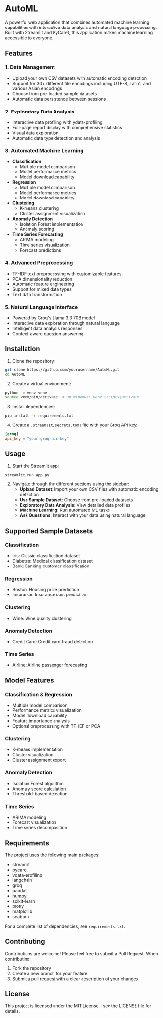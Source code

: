 # AutoML 

A powerful web application that combines automated machine learning capabilities with interactive data analysis and natural language processing. Built with Streamlit and PyCaret, this application makes machine learning accessible to everyone.

## Features

### 1. Data Management
- Upload your own CSV datasets with automatic encoding detection
- Support for 30+ different file encodings including UTF-8, Latin1, and various Asian encodings
- Choose from pre-loaded sample datasets
- Automatic data persistence between sessions

### 2. Exploratory Data Analysis
- Interactive data profiling with ydata-profiling
- Full-page report display with comprehensive statistics
- Visual data exploration
- Automatic data type detection and analysis

### 3. Automated Machine Learning
- **Classification**
  - Multiple model comparison
  - Model performance metrics
  - Model download capability
- **Regression**
  - Multiple model comparison
  - Model performance metrics
  - Model download capability
- **Clustering**
  - K-means clustering
  - Cluster assignment visualization
- **Anomaly Detection**
  - Isolation Forest implementation
  - Anomaly scoring
- **Time Series Forecasting**
  - ARIMA modeling
  - Time series visualization
  - Forecast predictions

### 4. Advanced Preprocessing
- TF-IDF text preprocessing with customizable features
- PCA dimensionality reduction
- Automatic feature engineering
- Support for mixed data types
- Text data transformation

### 5. Natural Language Interface
- Powered by Groq's Llama 3.3 70B model
- Interactive data exploration through natural language
- Intelligent data analysis responses
- Context-aware question answering

## Installation

1. Clone the repository:
```bash
git clone https://github.com/yourusername/AutoML.git
cd AutoML
```

2. Create a virtual environment:
```bash
python -m venv venv
source venv/bin/activate  # On Windows: venv\Scripts\activate
```

3. Install dependencies:
```bash
pip install -r requirements.txt
```

4. Create a `.streamlit/secrets.toml` file with your Groq API key:
```toml
[groq]
api_key = "your-groq-api-key"
```

## Usage

1. Start the Streamlit app:
```bash
streamlit run app.py
```

2. Navigate through the different sections using the sidebar:
   - **Upload Dataset**: Import your own CSV files with automatic encoding detection
   - **Use Sample Dataset**: Choose from pre-loaded datasets
   - **Exploratory Data Analysis**: View detailed data profiles
   - **Machine Learning**: Run automated ML tasks
   - **Ask Questions**: Interact with your data using natural language

## Supported Sample Datasets

### Classification
- Iris: Classic classification dataset
- Diabetes: Medical classification dataset
- Bank: Banking customer classification

### Regression
- Boston: Housing price prediction
- Insurance: Insurance cost prediction

### Clustering
- Wine: Wine quality clustering

### Anomaly Detection
- Credit Card: Credit card fraud detection

### Time Series
- Airline: Airline passenger forecasting

## Model Features

### Classification & Regression
- Multiple model comparison
- Performance metrics visualization
- Model download capability
- Feature importance analysis
- Optional preprocessing with TF-IDF or PCA

### Clustering
- K-means implementation
- Cluster visualization
- Cluster assignment export

### Anomaly Detection
- Isolation Forest algorithm
- Anomaly score calculation
- Threshold-based detection

### Time Series
- ARIMA modeling
- Forecast visualization
- Time series decomposition

## Requirements

The project uses the following main packages:
- streamlit
- pycaret
- ydata-profiling
- langchain
- groq
- pandas
- numpy
- scikit-learn
- plotly
- matplotlib
- seaborn

For a complete list of dependencies, see `requirements.txt`.

## Contributing

Contributions are welcome! Please feel free to submit a Pull Request. When contributing:
1. Fork the repository
2. Create a new branch for your feature
3. Submit a pull request with a clear description of your changes

## License

This project is licensed under the MIT License - see the LICENSE file for details.
